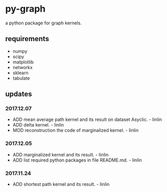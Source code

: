 # py-graph
a python package for graph kernels.

## requirements

* numpy
* scipy
* matplotlib
* networkx
* sklearn
* tabulate

## updates
### 2017.12.07
* ADD mean average path kernel and its result on dataset Asyclic. - linlin
* ADD delta kernel. - linlin
* MOD reconstruction the code of marginalized kernel. - linlin
### 2017.12.05
* ADD marginalized kernel and its result. - linlin
* ADD list required python packages in file README.md. - linlin
### 2017.11.24
* ADD shortest path kernel and its result. - linlin
